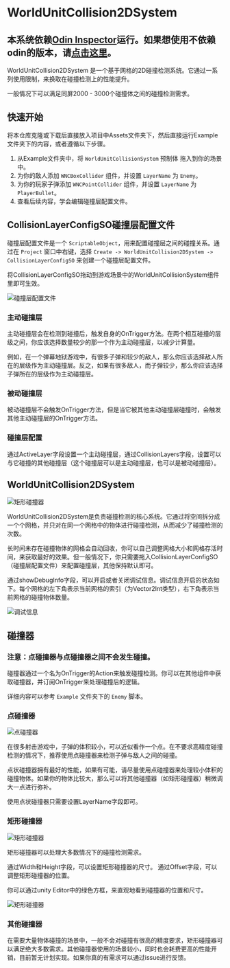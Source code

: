 # WorldUnitCollision2DSystem

## 本系统依赖[Odin Inspector](https://assetstore.unity.com/packages/tools/utilities/odin-inspector-and-serializer-89041)运行。如果想使用不依赖odin的版本，请[点击这里](https://github.com/fuxiang123/WorldUnitCollision2DSystem/tree/withoutOdin)。

WorldUnitCollision2DSystem 是一个基于网格的2D碰撞检测系统。它通过一系列使用限制，来换取在碰撞检测上的性能提升。

一般情况下可以满足同屏2000 - 3000个碰撞体之间的碰撞检测需求。

## 快速开始

将本仓库克隆或下载后直接放入项目中Assets文件夹下，然后直接运行Example文件夹下的内容，或者遵循以下步骤。

1. 从Example文件夹中，将 `WorldUnitCollisionSystem` 预制体 拖入到你的场景中。
2. 为你的敌人添加 `WNCBoxCollider` 组件，并设置 `LayerName` 为 `Enemy`。
3. 为你的玩家子弹添加 `WNCPointCollider` 组件，并设置 `LayerName` 为 `PlayerBullet`。
4. 查看后续内容，学会编辑碰撞层配置文件。

## CollisionLayerConfigSO碰撞层配置文件

碰撞层配置文件是一个 `ScriptableObject`，用来配置碰撞层之间的碰撞关系。通过在 `Project` 窗口中右键，选择 `Create -> WorldUnitCollision2DSystem -> CollisionLayerConfigSO` 来创建一个碰撞层配置文件。

将CollisionLayerConfigSO拖动到游戏场景中的WorldUnitCollisionSystem组件里即可生效。

![碰撞层配置文件](./Images/CollisionLayerConfig.png)

### 主动碰撞层

主动碰撞层会在检测到碰撞后，触发自身的OnTrigger方法。在两个相互碰撞的层级之间，你应该选择数量较少的那一个作为主动碰撞层，以减少计算量。

例如，在一个弹幕地狱游戏中，有很多子弹和较少的敌人，那么你应该选择敌人所在的层级作为主动碰撞层。反之，如果有很多敌人，而子弹较少，那么你应该选择子弹所在的层级作为主动碰撞层。

### 被动碰撞层

被动碰撞层不会触发OnTrigger方法，但是当它被其他主动碰撞层碰撞时，会触发其他主动碰撞层的OnTrigger方法。

### 碰撞层配置

通过ActiveLayer字段设置一个主动碰撞层，通过CollisionLayers字段，设置可以与它碰撞的其他碰撞层（这个碰撞层可以是主动碰撞层，也可以是被动碰撞层）。


## WorldUnitCollision2DSystem

![矩形碰撞器](./Images/WorldUnitCollision2DSystem.png)

WorldUnitCollision2DSystem是负责碰撞检测的核心系统。它通过将空间拆分成一个个网格，并只对在同一个网格中的物体进行碰撞检测，从而减少了碰撞检测的次数。

长时间未存在碰撞物体的网格会自动回收，你可以自己调整网格大小和网格存活时间，来获取最好的效果。但一般情况下，你只需要拖入CollisionLayerConfigSO（碰撞层配置文件）来配置碰撞层，其他保持默认即可。

通过showDebugInfo字段，可以开启或者关闭调试信息。调试信息开启的状态如下。每个网格的左下角表示当前网格的索引（为Vector2Int类型），右下角表示当前网格的碰撞物体数量。

![调试信息](./Images/DebugInfo.png) 

## 碰撞器

### 注意：点碰撞器与点碰撞器之间不会发生碰撞。

碰撞器通过一个名为OnTrigger的Action来触发碰撞检测。你可以在其他组件中获取碰撞器，并订阅OnTrigger来处理碰撞后的逻辑。

详细内容可以参考 `Example` 文件夹下的 `Enemy` 脚本。

### 点碰撞器

![点碰撞器](./Images/WNCPointCollider.png)

在很多射击游戏中，子弹的体积较小，可以近似看作一个点。在不要求高精度碰撞检测的情况下，推荐使用点碰撞器来检测子弹与敌人之间的碰撞。

点状碰撞器拥有最好的性能，如果有可能，请尽量使用点碰撞器来处理较小体积的碰撞物体。如果你的物体比较大，那么可以将其他碰撞器（如矩形碰撞器）稍微调大一点进行弥补。

使用点状碰撞器只需要设置LayerName字段即可。

### 矩形碰撞器

![矩形碰撞器](./Images/WNCBoxCollider.png)

矩形碰撞器可以处理大多数情况下的碰撞检测需求。

通过Width和Height字段，可以设置矩形碰撞器的尺寸。
通过Offset字段，可以调整矩形碰撞器的位置。    

你可以通过unity Editor中的绿色方框，来直观地看到碰撞器的位置和尺寸。

![矩形碰撞器](./Images/WNCBoxColliderGizmo.png)

### 其他碰撞器

在需要大量物体碰撞的场景中，一般不会对碰撞有很高的精度要求，矩形碰撞器可以满足绝大多数需求。其他碰撞器使用的场景较小，同时也会耗费更高的性能开销，目前暂无计划实现。如果你真的有需求可以通过issue进行反馈。